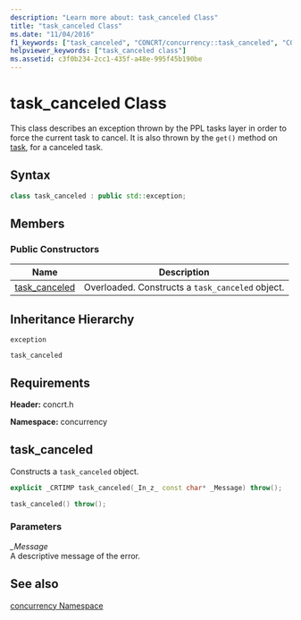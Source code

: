 ```yaml
---
description: "Learn more about: task_canceled Class"
title: "task_canceled Class"
ms.date: "11/04/2016"
f1_keywords: ["task_canceled", "CONCRT/concurrency::task_canceled", "CONCRT/concurrency::task_canceled::task_canceled"]
helpviewer_keywords: ["task_canceled class"]
ms.assetid: c3f0b234-2cc1-435f-a48e-995f45b190be
---
```

# task_canceled Class

This class describes an exception thrown by the PPL tasks layer in order to force the current task to cancel. It is also thrown by the `get()` method on [task](/visualstudio/extensibility/debugger/task-class-internal-members), for a canceled task.

## Syntax

```cpp
class task_canceled : public std::exception;
```

## Members

### Public Constructors

|Name|Description|
|----------|-----------------|
|[task_canceled](#ctor)|Overloaded. Constructs a `task_canceled` object.|

## Inheritance Hierarchy

`exception`

`task_canceled`

## Requirements

**Header:** concrt.h

**Namespace:** concurrency

## <a name="ctor"></a> task_canceled

Constructs a `task_canceled` object.

```cpp
explicit _CRTIMP task_canceled(_In_z_ const char* _Message) throw();

task_canceled() throw();
```

### Parameters

*_Message*<br/>
A descriptive message of the error.

## See also

[concurrency Namespace](concurrency-namespace.md)
